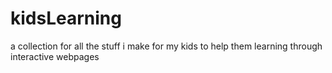 # kidsLearning
a collection for all the stuff i make for my kids to help them learning through interactive webpages

